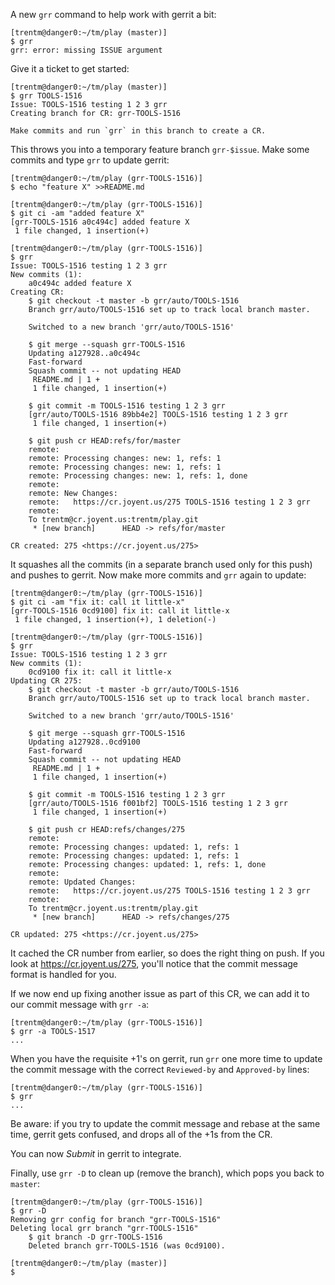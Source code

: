 A new `grr` command to help work with gerrit a bit:

```
[trentm@danger0:~/tm/play (master)]
$ grr
grr: error: missing ISSUE argument
```

Give it a ticket to get started:

```
[trentm@danger0:~/tm/play (master)]
$ grr TOOLS-1516
Issue: TOOLS-1516 testing 1 2 3 grr
Creating branch for CR: grr-TOOLS-1516

Make commits and run `grr` in this branch to create a CR.
```

This throws you into a temporary feature branch `grr-$issue`. Make some
commits and type `grr` to update gerrit:

```
[trentm@danger0:~/tm/play (grr-TOOLS-1516)]
$ echo "feature X" >>README.md

[trentm@danger0:~/tm/play (grr-TOOLS-1516)]
$ git ci -am "added feature X"
[grr-TOOLS-1516 a0c494c] added feature X
 1 file changed, 1 insertion(+)

[trentm@danger0:~/tm/play (grr-TOOLS-1516)]
$ grr
Issue: TOOLS-1516 testing 1 2 3 grr
New commits (1):
    a0c494c added feature X
Creating CR:
    $ git checkout -t master -b grr/auto/TOOLS-1516
    Branch grr/auto/TOOLS-1516 set up to track local branch master.

    Switched to a new branch 'grr/auto/TOOLS-1516'

    $ git merge --squash grr-TOOLS-1516
    Updating a127928..a0c494c
    Fast-forward
    Squash commit -- not updating HEAD
     README.md | 1 +
     1 file changed, 1 insertion(+)

    $ git commit -m TOOLS-1516 testing 1 2 3 grr
    [grr/auto/TOOLS-1516 89bb4e2] TOOLS-1516 testing 1 2 3 grr
     1 file changed, 1 insertion(+)

    $ git push cr HEAD:refs/for/master
    remote:
    remote: Processing changes: new: 1, refs: 1
    remote: Processing changes: new: 1, refs: 1
    remote: Processing changes: new: 1, refs: 1, done
    remote:
    remote: New Changes:
    remote:   https://cr.joyent.us/275 TOOLS-1516 testing 1 2 3 grr
    remote:
    To trentm@cr.joyent.us:trentm/play.git
     * [new branch]      HEAD -> refs/for/master

CR created: 275 <https://cr.joyent.us/275>
```

It squashes all the commits (in a separate branch used only for this push)
and pushes to gerrit. Now make more commits and `grr` again to update:

```
[trentm@danger0:~/tm/play (grr-TOOLS-1516)]
$ git ci -am "fix it: call it little-x"
[grr-TOOLS-1516 0cd9100] fix it: call it little-x
 1 file changed, 1 insertion(+), 1 deletion(-)

[trentm@danger0:~/tm/play (grr-TOOLS-1516)]
$ grr
Issue: TOOLS-1516 testing 1 2 3 grr
New commits (1):
    0cd9100 fix it: call it little-x
Updating CR 275:
    $ git checkout -t master -b grr/auto/TOOLS-1516
    Branch grr/auto/TOOLS-1516 set up to track local branch master.

    Switched to a new branch 'grr/auto/TOOLS-1516'

    $ git merge --squash grr-TOOLS-1516
    Updating a127928..0cd9100
    Fast-forward
    Squash commit -- not updating HEAD
     README.md | 1 +
     1 file changed, 1 insertion(+)

    $ git commit -m TOOLS-1516 testing 1 2 3 grr
    [grr/auto/TOOLS-1516 f001bf2] TOOLS-1516 testing 1 2 3 grr
     1 file changed, 1 insertion(+)

    $ git push cr HEAD:refs/changes/275
    remote:
    remote: Processing changes: updated: 1, refs: 1
    remote: Processing changes: updated: 1, refs: 1
    remote: Processing changes: updated: 1, refs: 1, done
    remote:
    remote: Updated Changes:
    remote:   https://cr.joyent.us/275 TOOLS-1516 testing 1 2 3 grr
    remote:
    To trentm@cr.joyent.us:trentm/play.git
     * [new branch]      HEAD -> refs/changes/275

CR updated: 275 <https://cr.joyent.us/275>
```

It cached the CR number from earlier, so does the right thing on push.
If you look at <https://cr.joyent.us/275>, you'll notice that the commit
message format is handled for you.

If we now end up fixing another issue as part of this CR, we can add it to our
commit message with `grr -a`:

```
[trentm@danger0:~/tm/play (grr-TOOLS-1516)]
$ grr -a TOOLS-1517
...
```

When you have the requisite +1's on gerrit, run `grr` one more time to update
the commit message with the correct `Reviewed-by` and `Approved-by` lines:

```
[trentm@danger0:~/tm/play (grr-TOOLS-1516)]
$ grr
...
```

Be aware: if you try to update the commit message and rebase at the same time,
gerrit gets confused, and drops all of the +1s from the CR.

You can now *Submit* in gerrit to integrate.

Finally, use `grr -D` to clean up (remove the branch), which pops you back to
`master`:

```
[trentm@danger0:~/tm/play (grr-TOOLS-1516)]
$ grr -D
Removing grr config for branch "grr-TOOLS-1516"
Deleting local grr branch "grr-TOOLS-1516"
    $ git branch -D grr-TOOLS-1516
    Deleted branch grr-TOOLS-1516 (was 0cd9100).

[trentm@danger0:~/tm/play (master)]
$
```
